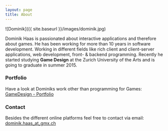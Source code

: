 ```yaml
---
layout: page
title: About
---
```



![Dominik]({{ site.baseurl }}/images/dominik.jpg)


Dominik Haas is passionated about interactive applications and therefore about games. He has been working for more than 10 years in software development. Working in different fields like rich client and client-server applications, web development, front- & backend programming. Recently he started studying **Game Design** at the Zurich University of the Arts and is going to graduate in summer 2015.


### Portfolio

Have a look at Dominiks work other than programming for Games:
[GameDesign - Portfolio](http://www.dominikhaas.ch)




### Contact

Besides the different online platforms feel free to contact via email:
[dominik.haas_at_gmx.ch](mailto:dominik.haas_at_gmx.ch)